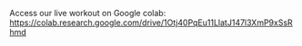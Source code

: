Access our live workout on Google colab:
https://colab.research.google.com/drive/1Otj40PqEu11LlatJ147l3XmP9xSsRhmd
